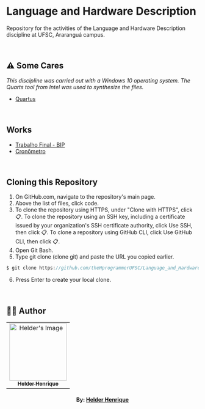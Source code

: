 # Language and Hardware Description

Repository for the activities of the Language and Hardware Description discipline at UFSC, Araranguá campus.

<br>

## ⚠️ Some Cares

_This discipline was carried out with a Windows 10 operating system. The Quarts tool from Intel was used to synthesize the files._

-   [Quartus](https://www.intel.com/content/www/us/en/software-kit/666221/intel-quartus-ii-web-edition-design-software-version-13-1-for-windows.html)

<br>

## Works

-   [Trabalho Final - BIP](https://github.com/theHprogrammerUFSC/Language_and_Hardware_Description/tree/main/TF)
-   [Cronômetro](https://github.com/theHprogrammerUFSC/Language_and_Hardware_Description/tree/main/Class_09/CRONOMETRO)

<br>

## Cloning this Repository

1. On GitHub.com, navigate to the repository's main page.
2. Above the list of files, click code.
3. To clone the repository using HTTPS, under "Clone with HTTPS", click 📋. To clone the repository using an SSH key, including a certificate issued by your organization's SSH certificate authority, click Use SSH, then click 📋. To clone a repository using GitHub CLI, click Use GitHub CLI, then click 📋.
4. Open Git Bash.
5. Type git clone (clone git) and paste the URL you copied earlier.

```c
$ git clone https://github.com/theHprogrammerUFSC/Language_and_Hardware_Description.git
```

6. Press Enter to create your local clone.

<br>

## 👨‍💻 Author

<table align="center">
    <tr>
        <td align="center">
            <a href="https://github.com/theHprogrammer">
                <img src="https://avatars.githubusercontent.com/u/79870881?v=4" width="150px;" alt="Helder's Image" />
                <br />
                <sub><b>Helder Henrique</b></sub>
            </a>
        </td>    
    </tr>
</table>
<h4 align="center">
   By: <a href="https://www.linkedin.com/in/theHprogrammer/" target="_blank"> Helder Henrique </a>
</h4>

